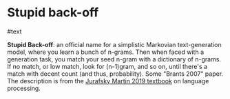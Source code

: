 # Stupid back-off
#text

**Stupid Back-off**: an official name for a simplistic Markovian text-generation model, where you learn a bunch of n-grams. Then when faced with a generation task, you match your seed n-gram with a dictionary of n-grams. If no match, or low match, look for (n-1)gram, and so on, until there's a match with decent count (and thus, probability). Some "Brants 2007" paper. The description is from the [Jurafsky Martin 2019 textbook](https://web.stanford.edu/~jurafsky/slp3/3.pdf) on language processing.
